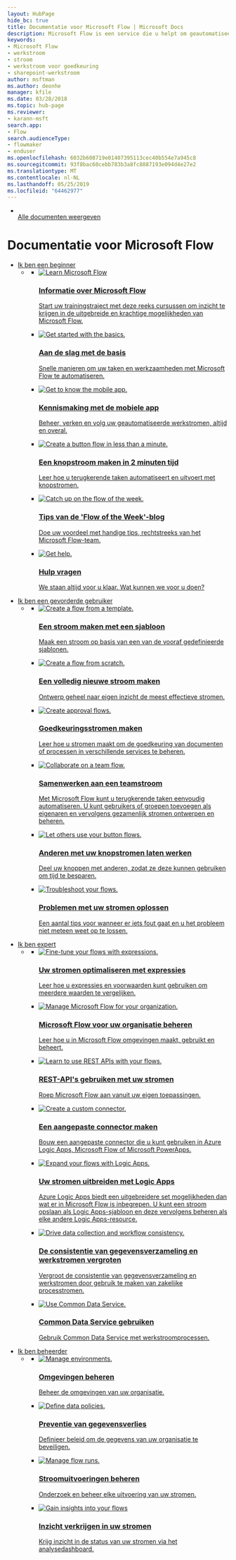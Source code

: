 ```yaml
---
layout: HubPage
hide_bc: true
title: Documentatie voor Microsoft Flow | Microsoft Docs
description: Microsoft Flow is een service die u helpt om geautomatiseerde werkstromen tussen uw favoriete apps en services te maken om onder andere bestanden te synchroniseren, meldingen te ontvangen en gegevens te verzamelen.
keywords:
- Microsoft Flow
- werkstroom
- stroom
- werkstroom voor goedkeuring
- sharepoint-werkstroom
author: msftman
ms.author: deonhe
manager: kfile
ms.date: 03/28/2018
ms.topic: hub-page
ms.reviewer:
- karann-msft
search.app:
- Flow
search.audienceType:
- flowmaker
- enduser
ms.openlocfilehash: 6032b608719e01407395113cec40b554e7a945c8
ms.sourcegitcommit: 93f8bac60cebb783b3a8fc8887193e094d4e27e2
ms.translationtype: MT
ms.contentlocale: nl-NL
ms.lasthandoff: 05/25/2019
ms.locfileid: "64462977"
---
```

<div id="main" class="v2">
    <div class="container">
        <ul class="cardsY panelContent featuredContent">
            <li>
                <a href="getting-started.md">
                    <div class="cardSize">
                        <div class="cardPadding">
                            <div class="card">
                                <div class="cardImageOuter">
                                    <div class="cardImage">
                                        <img src="https://docs.microsoft.com/media/common/i_get-started.svg" alt="" />
                                    </div>
                                </div>
                                <div class="cardText">
                                    <span class="likeAnH3">Alle documenten weergeven</span>
                                </div>
                            </div>
                        </div>
                    </div>
                </a>
            </li>
        </ul>
    </div>
<div class="container">
    <h1>Documentatie voor Microsoft Flow</h1>
    <ul class="pivots">
        <li>
            <a href="#start">Ik ben een beginner</a>
            <ul id="start">
                <li>
                    <a href="#start-all"></a>
                    <ul id="start-all" class="cardsC">
                        <li>
                            <a href="https://docs.microsoft.com/learn/paths/automate-process-using-flow">
                            <div class="cardSize">
                                <div class="cardPadding">
                                    <div class="card">
                                        <div class="cardImageOuter">
                                            <div class="cardImage  bgdAccent1">
                                                <img src="media/index/guidedlearningtour.svg" alt="Learn Microsoft Flow" /><br/>                                            </div>
                                        </div>
                                        <div class="cardText">
                                            <h3>Informatie over Microsoft Flow</h3>
                                            <p>Start uw trainingstraject met deze reeks cursussen om inzicht te krijgen in de uitgebreide en krachtige mogelijkheden van Microsoft Flow.</p>
                                        </div>
                                    </div>
                                </div>
                            </div>
                            </a>
                        </li>
                        <li>
                            <a href="getting-started.md">
                            <div class="cardSize">
                                <div class="cardPadding">
                                    <div class="card">
                                        <div class="cardImageOuter">
                                            <div class="cardImage  bgdAccent1">
                                                <img src="media/index/get_started_basics.svg" alt="Get started with the basics." />
                                            </div>
                                        </div>
                                        <div class="cardText">
                                            <h3>Aan de slag met de basis</h3>
                                            <p>Snelle manieren om uw taken en werkzaamheden met Microsoft Flow te automatiseren.</p>
                                        </div>
                                    </div>
                                </div>
                            </div>
                            </a>
                        </li>
                        <li>
                            <a href="mobile-create-flow.md">
                            <div class="cardSize">
                                <div class="cardPadding">
                                    <div class="card">
                                        <div class="cardImageOuter">
                                            <div class="cardImage  bgdAccent1">
                                                <img src="media/index/get_to_know_mobile_app1.svg" alt="Get to know the mobile app." />
                                            </div>
                                        </div>
                                        <div class="cardText">
                                            <h3>Kennismaking met de mobiele app</h3>
                                            <p>Beheer, verken en volg uw geautomatiseerde werkstromen, altijd en overal.</p>
                                        </div>
                                    </div>
                                </div>
                            </div>
                            </a>
                        </li>
                        <li>
                            <a href="introduction-to-button-flows.md">
                            <div class="cardSize">
                                <div class="cardPadding">
                                    <div class="card">
                                        <div class="cardImageOuter">
                                            <div class="cardImage  bgdAccent1">
                                                <img src="media/index/create_button_in_minute.svg" alt="Create a button flow in less than a minute." />
                                            </div>
                                        </div>
                                        <div class="cardText">
                                            <h3>Een knopstroom maken in 2 minuten tijd</h3>
                                            <p>Leer hoe u terugkerende taken automatiseert en uitvoert met knopstromen.</p>
                                        </div>
                                    </div>
                                </div>
                            </div>
                            </a>
                        </li>
                        <li>
                            <a href="https://aka.ms/flowoftheweek">
                            <div class="cardSize">
                                <div class="cardPadding">
                                    <div class="card">
                                        <div class="cardImageOuter">
                                            <div class="cardImage  bgdAccent1">
                                                <img src="media/index/flow_of_the_week.svg" alt="Catch up on the flow of the week." />
                                            </div>
                                        </div>
                                        <div class="cardText">
                                            <h3>Tips van de 'Flow of the Week'-blog</h3>
                                            <p>Doe uw voordeel met handige tips, rechtstreeks van het Microsoft Flow-team.</p>
                                        </div>
                                    </div>
                                </div>
                            </div>
                            </a>
                        </li>
                        <li>
                            <a href="https://flow.microsoft.com/support/">
                            <div class="cardSize">
                                <div class="cardPadding">
                                    <div class="card">
                                        <div class="cardImageOuter">
                                            <div class="cardImage  bgdAccent1">
                                                <img src="media/index/get_help.svg" alt="Get help." />
                                            </div>
                                        </div>
                                        <div class="cardText">
                                            <h3>Hulp vragen</h3>
                                            <p>We staan altijd voor u klaar. Wat kunnen we voor u doen?</p>
                                        </div>
                                    </div>
                                </div>
                            </div>
                            </a>
                        </li>
                    </ul>
                </li>
            </ul>
        </li>
        <li>
            <a href="#intermediate">Ik ben een gevorderde gebruiker</a>
            <ul id="intermediate">
                <li>
                    <a href="#intermediate-all"></a>
                    <ul id="intermediate-all" class="cardsC">
                        <li>
                            <a href="get-started-logic-template.md">
                            <div class="cardSize">
                                <div class="cardPadding">
                                    <div class="card">
                                        <div class="cardImageOuter">
                                            <div class="cardImage  bgdAccent1">
                                                <img src="media/index/create_from_template.svg" alt="Create a flow from a template." />
                                            </div>
                                        </div>
                                        <div class="cardText">
                                            <h3>Een stroom maken met een sjabloon</h3>
                                            <p>Maak een stroom op basis van een van de vooraf gedefinieerde sjablonen.</p>
                                        </div>
                                    </div>
                                </div>
                            </div>
                            </a>
                        </li>
                        <li>
                            <a href="get-started-logic-flow.md">
                            <div class="cardSize">
                                <div class="cardPadding">
                                    <div class="card">
                                        <div class="cardImageOuter">
                                            <div class="cardImage  bgdAccent1">
                                                <img src="media/index/create_from_scratch.svg" alt="Create a flow from scratch." />
                                            </div>
                                        </div>
                                        <div class="cardText">
                                            <h3>Een volledig nieuwe stroom maken</h3>
                                            <p>Ontwerp geheel naar eigen inzicht de meest effectieve stromen.</p>
                                        </div>
                                    </div>
                                </div>
                            </div>
                            </a>
                        </li>
                        <li>
                            <a href="modern-approvals.md">
                            <div class="cardSize">
                                <div class="cardPadding">
                                    <div class="card">
                                        <div class="cardImageOuter">
                                            <div class="cardImage  bgdAccent1">
                                                <img src="media/index/create_approval_flows.svg" alt="Create approval flows." />
                                            </div>
                                        </div>
                                        <div class="cardText">
                                            <h3>Goedkeuringsstromen maken</h3>
                                            <p>Leer hoe u stromen maakt om de goedkeuring van documenten of processen in verschillende services te beheren.</p>
                                        </div>
                                    </div>
                                </div>
                            </div>
                            </a>
                        </li>
                        <li>
                            <a href="create-team-flows.md">
                            <div class="cardSize">
                                <div class="cardPadding">
                                    <div class="card">
                                        <div class="cardImageOuter">
                                            <div class="cardImage  bgdAccent1">
                                                <img src="media/index/collaborate_on_flows.svg" alt="Collaborate on a team flow." />
                                            </div>
                                        </div>
                                        <div class="cardText">
                                            <h3>Samenwerken aan een teamstroom</h3>
                                            <p>Met Microsoft Flow kunt u terugkerende taken eenvoudig automatiseren. U kunt gebruikers of groepen toevoegen als eigenaren en vervolgens gezamenlijk stromen ontwerpen en beheren.</p>
                                        </div>
                                    </div>
                                </div>
                            </div>
                            </a>
                        </li>
                        <li>
                            <a href="share-buttons.md">
                            <div class="cardSize">
                                <div class="cardPadding">
                                    <div class="card">
                                        <div class="cardImageOuter">
                                            <div class="cardImage  bgdAccent1">
                                                <img src="media/index/share_buttons.svg" alt="Let others use your button flows." />
                                            </div>
                                        </div>
                                        <div class="cardText">
                                            <h3>Anderen met uw knopstromen laten werken</h3>
                                            <p>Deel uw knoppen met anderen, zodat ze deze kunnen gebruiken om tijd te besparen.</p>
                                        </div>
                                    </div>
                                </div>
                            </div>
                            </a>
                        </li>
                        <li>
                            <a href="fix-flow-failures.md">
                            <div class="cardSize">
                                <div class="cardPadding">
                                    <div class="card">
                                        <div class="cardImageOuter">
                                            <div class="cardImage  bgdAccent1">
                                                <img src="media/index/troubleshoot.svg" alt="Troubleshoot your flows." />
                                            </div>
                                        </div>
                                        <div class="cardText">
                                            <h3>Problemen met uw stromen oplossen</h3>
                                            <p>Een aantal tips voor wanneer er iets fout gaat en u het probleem niet meteen weet op te lossen.</p>
                                        </div>
                                    </div>
                                </div>
                            </div>
                            </a>
                        </li>
                    </ul>
                </li>
            </ul>
        </li>
        <li>
            <a href="#expert">Ik ben expert</a>
            <ul id="expert">
                <li>
                    <a href="#expert-all"></a>
                    <ul id="expert-all" class="cardsC">
                        <li>
                            <a href="use-expressions-in-conditions.md">
                            <div class="cardSize">
                                <div class="cardPadding">
                                    <div class="card">
                                        <div class="cardImageOuter">
                                            <div class="cardImage  bgdAccent1">
                                                <img src="media/index/use_expressions.svg" alt="Fine-tune your flows with expressions." />
                                            </div>
                                        </div>
                                        <div class="cardText">
                                            <h3>Uw stromen optimaliseren met expressies</h3>
                                            <p>Leer hoe u expressies en voorwaarden kunt gebruiken om meerdere waarden te vergelijken.</p>
                                        </div>
                                    </div>
                                </div>
                            </div>
                            </a>
                        </li>
                        <li>
                            <a href="environments-overview-admin.md">
                            <div class="cardSize">
                                <div class="cardPadding">
                                    <div class="card">
                                        <div class="cardImageOuter">
                                            <div class="cardImage  bgdAccent1">
                                                <img src="media/index/environments_dlp.svg" alt="Manage Microsoft Flow for your organization." />
                                            </div>
                                        </div>
                                        <div class="cardText">
                                            <h3>Microsoft Flow voor uw organisatie beheren</h3>
                                            <p>Leer hoe u in Microsoft Flow omgevingen maakt, gebruikt en beheert.</p>
                                        </div>
                                    </div>
                                </div>
                            </div>
                            </a>
                        </li>
                        <li>
                            <a href="https://flow.microsoft.com/blog/call-flow-restapi/">
                            <div class="cardSize">
                                <div class="cardPadding">
                                    <div class="card">
                                        <div class="cardImageOuter">
                                            <div class="cardImage  bgdAccent1">
                                                <img src="media/index/use_rest_apis.svg" alt="Learn to use REST APIs with your flows." />
                                            </div>
                                        </div>
                                        <div class="cardText">
                                            <h3>REST-API's gebruiken met uw stromen</h3>
                                            <p>Roep Microsoft Flow aan vanuit uw eigen toepassingen.</p>
                                        </div>
                                    </div>
                                </div>
                            </div>
                            </a>
                        </li>
                        <li>
                            <a href="https://docs.microsoft.com/connectors/custom-connectors/create-web-api-connector">
                            <div class="cardSize">
                                <div class="cardPadding">
                                    <div class="card">
                                        <div class="cardImageOuter">
                                            <div class="cardImage  bgdAccent1">
                                                <img src="media/index/create_custom_connector.svg" alt="Create a custom connector." />
                                            </div>
                                        </div>
                                        <div class="cardText">
                                            <h3>Een aangepaste connector maken</h3>
                                            <p>Bouw een aangepaste connector die u kunt gebruiken in Azure Logic Apps, Microsoft Flow of Microsoft PowerApps.</p>
                                        </div>
                                    </div>
                                </div>
                            </div>
                            </a>
                        </li>
                        <li>
                            <a href="https://flow.microsoft.com/blog/grow-up-to-logic-apps">
                            <div class="cardSize">
                                <div class="cardPadding">
                                    <div class="card">
                                        <div class="cardImageOuter">
                                            <div class="cardImage  bgdAccent1">
                                                <img src="media/index/expand_to_logic_apps.svg" alt="Expand your flows with Logic Apps." />
                                            </div>
                                        </div>
                                        <div class="cardText">
                                            <h3>Uw stromen uitbreiden met Logic Apps</h3>
                                            <p>Azure Logic Apps biedt een uitgebreidere set mogelijkheden dan wat er in Microsoft Flow is inbegrepen. U kunt een stroom opslaan als Logic Apps-sjabloon en deze vervolgens beheren als elke andere Logic Apps-resource.</p>
                                        </div>
                                    </div>
                                </div>
                            </div>
                            </a>
                        </li>
                        <li>
                            <a href="https://docs.microsoft.com/flow/business-process-flows-overview">
                            <div class="cardSize">
                                <div class="cardPadding">
                                    <div class="card">
                                        <div class="cardImageOuter">
                                            <div class="cardImage  bgdAccent1">
                                                <img src="media/index/analytics_reporting.svg" alt="Drive data collection and workflow consistency." />
                                            </div>
                                        </div>
                                        <div class="cardText">
                                            <h3>De consistentie van gegevensverzameling en werkstromen vergroten</h3>
                                            <p>Vergroot de consistentie van gegevensverzameling en werkstromen door gebruik te maken van zakelijke processtromen.</p>
                                        </div>
                                    </div>
                                </div>
                            </div>
                            </a>
                        </li>
                        <li>
                            <a href="https://docs.microsoft.com/flow/workflow-processes">
                            <div class="cardSize">
                                <div class="cardPadding">
                                    <div class="card">
                                        <div class="cardImageOuter">
                                            <div class="cardImage  bgdAccent1">
                                                <img src="media/index/analytics_reporting.svg" alt="Use Common Data Service." />
                                            </div>
                                        </div>
                                        <div class="cardText">
                                            <h3>Common Data Service gebruiken</h3>
                                            <p>Gebruik Common Data Service met werkstroomprocessen.</p>
                                        </div>
                                    </div>
                                </div>
                            </div>
                            </a>
                        </li>
                    </ul>
                </li>
            </ul>
        </li>
        <li>
            <a href="#admin">Ik ben beheerder</a>
            <ul id="admin">
                <li>
                    <a href="#admin-all"></a>
                    <ul id="admin-all" class="cardsC">
                        <li>
                            <a href="environments-overview-admin.md">
                            <div class="cardSize">
                                <div class="cardPadding">
                                    <div class="card">
                                        <div class="cardImageOuter">
                                            <div class="cardImage  bgdAccent1">
                                                <img src="media/index/environments_dlp.svg" alt="Manage environments." />
                                            </div>
                                        </div>
                                        <div class="cardText">
                                            <h3>Omgevingen beheren</h3>
                                            <p>Beheer de omgevingen van uw organisatie.</p>
                                        </div>
                                    </div>
                                </div>
                            </div>
                            </a>
                        </li>
                        <li>
                            <a href="prevent-data-loss.md">
                            <div class="cardSize">
                                <div class="cardPadding">
                                    <div class="card">
                                        <div class="cardImageOuter">
                                            <div class="cardImage  bgdAccent1">
                                                <img src="media/index/environments_dlp.svg" alt="Define data policies." />
                                            </div>
                                        </div>
                                        <div class="cardText">
                                            <h3>Preventie van gegevensverlies</h3>
                                            <p>Definieer beleid om de gegevens van uw organisatie te beveiligen.</p>
                                        </div>
                                    </div>
                                </div>
                            </div>
                            </a>
                        </li>
                        <li>
                            <a href="https://flow.microsoft.com/blog/accessing-office-365-security-compliance-center-logs-from-microsoft-flow/">
                            <div class="cardSize">
                                <div class="cardPadding">
                                    <div class="card">
                                        <div class="cardImageOuter">
                                            <div class="cardImage  bgdAccent1">
                                                <img src="media/index/manage_runs.svg" alt="Manage flow runs." />
                                            </div>
                                        </div>
                                        <div class="cardText">
                                            <h3>Stroomuitvoeringen beheren</h3>
                                            <p>Onderzoek en beheer elke uitvoering van uw stromen.</p>
                                        </div>
                                    </div>
                                </div>
                            </div>
                            </a>
                        </li>
                        <li>
                            <a href="https://flow.microsoft.com/blog/announcing-microsoft-flow-analytics/">
                            <div class="cardSize">
                                <div class="cardPadding">
                                    <div class="card">
                                        <div class="cardImageOuter">
                                            <div class="cardImage  bgdAccent1">
                                                <img src="media/index/analytics_reporting.svg" alt="Gain insights into your flows" />
                                            </div>
                                        </div>
                                        <div class="cardText">
                                            <h3>Inzicht verkrijgen in uw stromen</h3>
                                            <p>Krijg inzicht in de status van uw stromen via het analysedashboard.</p>
                                        </div>
                                    </div>
                                </div>
                            </div>
                            </a>
                        </li>
                    </ul>
                </li>
            </ul>
        </li>
    </ul>
</div>
